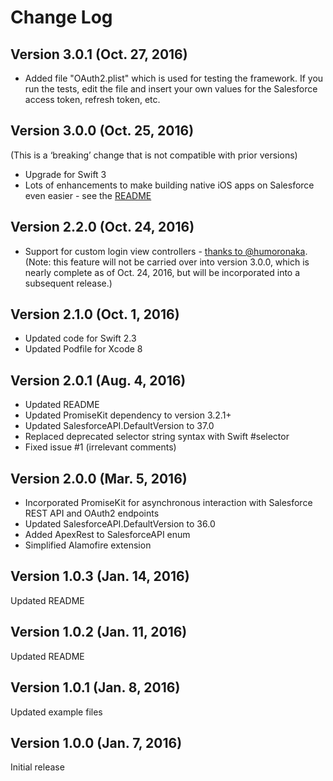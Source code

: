 # Change Log

## Version 3.0.1 (Oct. 27, 2016)
- Added file "OAuth2.plist" which is used for testing the framework. If you run the tests, edit the file and insert your own values for the Salesforce access token, refresh token, etc. 

## Version 3.0.0 (Oct. 25, 2016)
(This is a ‘breaking’ change that is not compatible with prior versions)
- Upgrade for Swift 3
- Lots of enhancements to make building native iOS apps on Salesforce even easier - see the [README](./README.md)

## Version 2.2.0 (Oct. 24, 2016)
- Support for custom login view controllers - [thanks to @humoronaka](https://github.com/mike4aday/SwiftlySalesforce/pull/10). (Note: this feature will not be carried over into version 3.0.0, which is nearly complete as of Oct. 24, 2016, but will be incorporated into a subsequent release.)

## Version 2.1.0 (Oct. 1, 2016)
- Updated code for Swift 2.3
- Updated Podfile for Xcode 8

## Version 2.0.1 (Aug. 4, 2016)
- Updated README
- Updated PromiseKit dependency to version 3.2.1+
- Updated SalesforceAPI.DefaultVersion to 37.0
- Replaced deprecated selector string syntax with Swift #selector
- Fixed issue #1 (irrelevant comments)

## Version 2.0.0 (Mar. 5, 2016)
- Incorporated PromiseKit for asynchronous interaction with Salesforce REST API and OAuth2 endpoints
- Updated SalesforceAPI.DefaultVersion to 36.0
- Added ApexRest to SalesforceAPI enum
- Simplified Alamofire extension

## Version 1.0.3 (Jan. 14, 2016)
Updated README

## Version 1.0.2 (Jan. 11, 2016)
Updated README

## Version 1.0.1 (Jan. 8, 2016)
Updated example files

## Version 1.0.0 (Jan. 7, 2016)
Initial release
